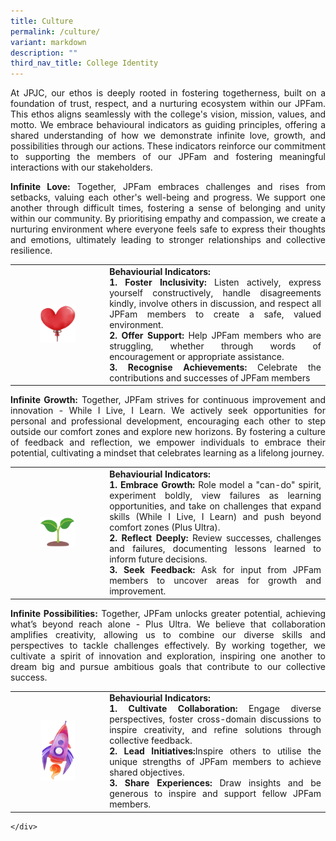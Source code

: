 ```yaml
---
title: Culture
permalink: /culture/
variant: markdown
description: ""
third_nav_title: College Identity
---
```

<div align="justify">

<p>At JPJC, our ethos is deeply rooted in fostering togetherness, built on a foundation of trust, respect, and a nurturing ecosystem within our JPFam. This ethos aligns seamlessly with the college's vision, mission, values, and motto. We embrace behavioural indicators as guiding principles, offering a shared understanding of how we demonstrate infinite love, growth, and possibilities through our actions. These indicators reinforce our commitment to supporting the members of our JPFam and fostering meaningful interactions with our stakeholders.</p>

<p><b>Infinite Love:</b> Together, JPFam embraces challenges and rises from setbacks, valuing each other's well-being and progress. We support one another through difficult times, fostering a sense of belonging and unity within our community. By prioritising empathy and compassion, we create a nurturing environment where everyone feels safe to express their thoughts and emotions, ultimately leading to stronger relationships and collective resilience.</p>


<table style="width:100%">
   <tbody><tr>
    <td style="width:30%;"><div style="text-align:center"><figure>
<img src="/images/About%20JPJC/College%20Identity/c1.jpg">
			</figure></div></td>
    <td style="width:70%;text-align:inter-word"><b>Behaviourial Indicators:</b><div style="text-align: justify; text-justify: inter-word;">
<b> 1. Foster Inclusivity:</b> Listen actively, express yourself constructively, handle disagreements kindly, involve others in discussion, and respect all JPFam members to create a safe, valued environment. </div>
<div style="text-align: justify; text-justify: inter-word;">
<b> 2. Offer Support:</b> Help JPFam members who are struggling, whether through words of encouragement or appropriate assistance. </div>
<div style="text-align: justify; text-justify: inter-word;">
<b> 3. Recognise Achievements:</b> Celebrate the contributions and successes of JPFam members</div></td>
  </tr>
</tbody></table>
	
<p><b>Infinite Growth:</b> Together, JPFam strives for continuous improvement and innovation - While I Live, I Learn. We actively seek opportunities for personal and professional development, encouraging each other to step outside our comfort zones and explore new horizons. By fostering a culture of feedback and reflection, we empower individuals to embrace their potential, cultivating a mindset that celebrates learning as a lifelong journey.</p>
	
<table style="width:100%">
   <tbody><tr>
    <td style="width:30%;"><div style="text-align:center"><figure>
<img src="/images/About%20JPJC/College%20Identity/c2.jpg">
			</figure></div></td>
    <td style="width:70%;text-align:inter-word"><b>Behaviourial Indicators:</b><div style="text-align: justify; text-justify: inter-word;">
<b> 1.   Embrace Growth:</b> Role model a "can-do" spirit, experiment boldly, view failures as learning opportunities, and take on challenges that expand skills (While I Live, I Learn) and push beyond comfort zones (Plus Ultra). </div>
<div style="text-align: justify; text-justify: inter-word;">
<b> 2. Reflect Deeply:</b> Review successes, challenges and failures, documenting lessons learned to inform future decisions. </div>
<div style="text-align: justify; text-justify: inter-word;">
<b> 3. Seek Feedback:</b> Ask for input from JPFam members to uncover areas for growth and improvement.</div></td>
  </tr>
</tbody></table>

<p><b>Infinite Possibilities:</b> Together, JPFam unlocks greater potential, achieving what’s beyond reach alone - Plus Ultra. We believe that collaboration amplifies creativity, allowing us to combine our diverse skills and perspectives to tackle challenges effectively. By working together, we cultivate a spirit of innovation and exploration, inspiring one another to dream big and pursue ambitious goals that contribute to our collective success.</p>

<table style="width:100%">
   <tbody><tr>
    <td style="width:30%;"><div style="text-align:center"><figure style="margin:auto;width:40%;">
<img src="/images/About%20JPJC/College%20Identity/c3.jpg">
			</figure></div></td>
    <td style="width:70%;text-align:inter-word"><b>Behaviourial Indicators:</b><div style="text-align: justify; text-justify: inter-word;">
<b> 1. Cultivate Collaboration:</b> Engage diverse perspectives, foster cross-domain discussions to inspire creativity, and refine solutions through collective feedback.</div>
<div style="text-align: justify; text-justify: inter-word;">
<b> 2. Lead Initiatives:</b>Inspire others to utilise the unique strengths of JPFam members to achieve shared objectives. </div>
<div style="text-align: justify; text-justify: inter-word;">
<b> 3. Share Experiences:</b> Draw insights and be generous to inspire and support fellow JPFam members.</div></td>
  </tr>
</tbody></table>
	
	</div>